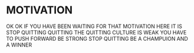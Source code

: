 # MOTIVATION

OK OK IF YOU HAVE BEEN WAITING FOR THAT MOTIVATION HERE IT IS STOP QUITTING QUITTING THE QUITTING CULTURE IS WEAK YOU HAVE TO PUSH FORWARD BE STRONG STOP QUITTING BE A CHAMPUION AND A WINNER

